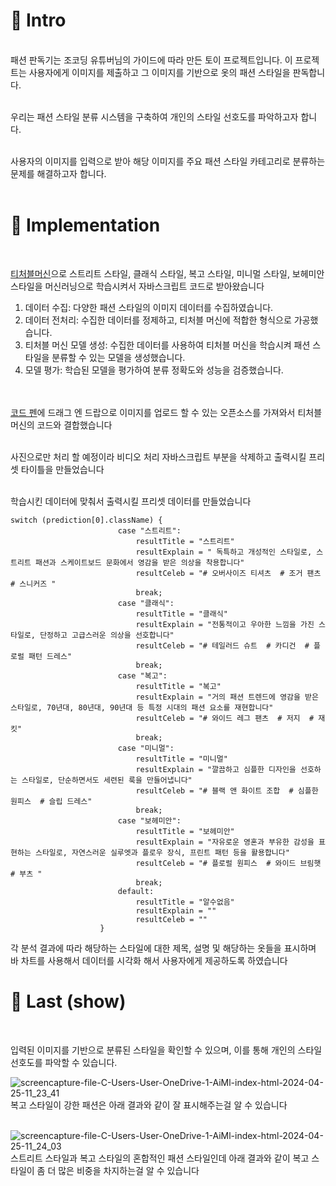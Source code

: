<h1>📌 Intro</h1><br>
패션 판독기는 조코딩 유튜버님의 가이드에 따라 만든 토이 프로젝트입니다. 이 프로젝트는 사용자에게 이미지를 제출하고 그 이미지를 기반으로 옷의 패션 스타일을 판독합니다.<br><br>

우리는 패션 스타일 분류 시스템을 구축하여 개인의 스타일 선호도를 파악하고자 합니다. <br><br>

사용자의 이미지를 입력으로 받아 해당 이미지를 주요 패션 스타일 카테고리로 분류하는 문제를 해결하고자 합니다.<br><br>


<h1>📌 Implementation</h1><br>

<a href="https://teachablemachine.withgoogle.com/models/T6def4dBV/">티처블머신</a>으로 스트리트 스타일, 클래식 스타일, 복고 스타일, 미니멀 스타일, 보헤미안 스타일을 머신러닝으로 학습시켜서 자바스크립트 코드로 받아왔습니다
<ol>
 <li>데이터 수집: 다양한 패션 스타일의 이미지 데이터를 수집하였습니다.</li>

 <li>데이터 전처리: 수집한 데이터를 정제하고, 티처블 머신에 적합한 형식으로 가공했습니다.</li>

 <li>티처블 머신 모델 생성: 수집한 데이터를 사용하여 티처블 머신을 학습시켜 패션 스타일을 분류할 수 있는 모델을 생성했습니다.</li>

 <li>모델 평가: 학습된 모델을 평가하여 분류 정확도와 성능을 검증했습니다.</li>
</ol>
<br><br>
<a href="https://codepen.io/aaronvanston/pen/yNYOXR">코드 펜</a>에 드래그 엔 드랍으로 이미지를 업로드 할 수 있는 오픈소스를 가져와서 티처블머신의 코드와 결합했습니다<br><br>

사진으로만 처리 할 예정이라 비디오 처리 자바스크립트 부분을 삭제하고 출력시킬 프리셋 타이틀을 만들었습니다<br><br>

학습시킨 데이터에 맞춰서 출력시킬 프리셋 데이터를 만들었습니다

```
switch (prediction[0].className) {
                        case "스트리트":
                            resultTitle = "스트리트"
                            resultExplain = " 독특하고 개성적인 스타일로, 스트리트 패션과 스케이트보드 문화에서 영감을 받은 의상을 착용합니다"
                            resultCeleb = "# 오버사이즈 티셔츠  # 조거 팬츠  # 스니커즈 "
                            break;
                        case "클래식":
                            resultTitle = "클래식"
                            resultExplain = "전통적이고 우아한 느낌을 가진 스타일로, 단정하고 고급스러운 의상을 선호합니다"
                            resultCeleb = "# 테일러드 슈트  # 카디건  # 플로럴 패턴 드레스"
                            break;
                        case "복고":
                            resultTitle = "복고"
                            resultExplain = "거의 패션 트렌드에 영감을 받은 스타일로, 70년대, 80년대, 90년대 등 특정 시대의 패션 요소를 재현합니다"
                            resultCeleb = "# 와이드 레그 팬츠  # 저지  # 재킷"
                            break;
                        case "미니멀":
                            resultTitle = "미니멀"
                            resultExplain = "깔끔하고 심플한 디자인을 선호하는 스타일로, 단순하면서도 세련된 룩을 만들어냅니다"
                            resultCeleb = "# 블랙 앤 화이트 조합  # 심플한 원피스  # 슬립 드레스"
                            break;
                        case "보헤미안":
                            resultTitle = "보헤미안"
                            resultExplain = "자유로운 영혼과 부유한 감성을 표현하는 스타일로, 자연스러운 실루엣과 플로우 장식, 프린트 패턴 등을 활용합니다"
                            resultCeleb = "# 플로럴 원피스  # 와이드 브림햇  # 부츠 "
                            break;
                        default:
                            resultTitle = "알수없음"
                            resultExplain = ""
                            resultCeleb = ""
                    }
```

각 분석 결과에 따라 해당하는 스타일에 대한 제목, 설명 및 해당하는 옷들을 표시하며 바 차트를 사용해서 데이터를 시각화 해서 사용자에게 제공하도록 하였습니다

<h1>📌 Last (show) </h1><br>

입력된 이미지를 기반으로 분류된 스타일을 확인할 수 있으며, 이를 통해 개인의 스타일 선호도를 파악할 수 있습니다.

![screencapture-file-C-Users-User-OneDrive-1-AiMl-index-html-2024-04-25-11_23_41](https://github.com/TEEPUT/AI_FashionReader/assets/129711481/5de04f78-5010-406d-8b25-8ad542336eef)
복고 스타일이 강한 패션은 아래 결과와 같이 잘 표시해주는걸 알 수 있습니다 <br><br>

![screencapture-file-C-Users-User-OneDrive-1-AiMl-index-html-2024-04-25-11_24_03](https://github.com/TEEPUT/AI_FashionReader/assets/129711481/8fdfa90d-4acf-45bb-8494-02c88f5d2617)
스트리트 스타일과 복고 스타일의 혼합적인 패션 스타일인데 아래 결과와 같이 복고 스타일이 좀 더 많은 비중을 차지하는걸 알 수 있습니다 <br><br>




